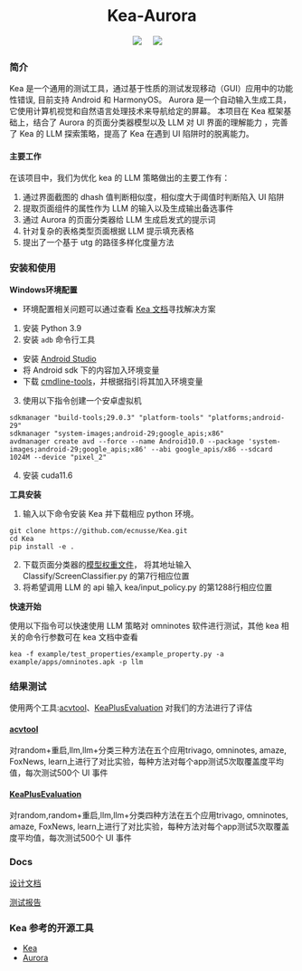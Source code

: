 <div align="center">
<h1>Kea-Aurora</h1>

 <a href='LICENSE'><img src='https://img.shields.io/badge/License-MIT-orange'></a> &nbsp;&nbsp;&nbsp;
 <a><img src='https://img.shields.io/badge/python-3.9-blue'></a> &nbsp;&nbsp;&nbsp;

</div>

### 简介

Kea 是一个通用的测试工具，通过基于性质的测试发现移动（GUI）应用中的功能性错误, 目前支持 Android 和 HarmonyOS。
Aurora 是一个自动输入生成工具，它使用计算机视觉和自然语言处理技术来导航给定的屏幕。 
本项目在 Kea 框架基础上，结合了 Aurora 的页面分类器模型以及 LLM 对 UI 界面的理解能力
，完善了 Kea 的 LLM 探索策略，提高了 Kea 在遇到 UI 陷阱时的脱离能力。

#### 主要工作

在该项目中，我们为优化 kea 的 LLM 策略做出的主要工作有：
1. 通过界面截图的 dhash 值判断相似度，相似度大于阈值时判断陷入 UI 陷阱
2. 提取页面组件的属性作为 LLM 的输入以及生成输出备选事件
3. 通过 Aurora 的页面分类器给 LLM 生成启发式的提示词
4. 针对复杂的表格类型页面根据 LLM 提示填充表格
5. 提出了一个基于 utg 的路径多样化度量方法

### 安装和使用

**Windows环境配置**
+ 环境配置相关问题可以通过查看 [Kea 文档](https://github.com/asasda-wq/Kea-Aurora/blob/main/kea.pdf)寻找解决方案

1. 安装 Python 3.9
2. 安装 `adb` 命令行工具
+ 安装 [Android Studio](https://developer.android.com/studio)
+ 将 Android sdk 下的内容加入环境变量
+ 下载 [cmdline-tools](https://developer.android.com/tools?hl=zh-cn)，并根据指引将其加入环境变量
3. 使用以下指令创建一个安卓虚拟机
```
sdkmanager "build-tools;29.0.3" "platform-tools" "platforms;android-29"
sdkmanager "system-images;android-29;google_apis;x86"
avdmanager create avd --force --name Android10.0 --package 'system-images;android-29;google_apis;x86' --abi google_apis/x86 --sdcard 1024M --device "pixel_2"
```
4. 安装 cuda11.6

**工具安装**

1. 输入以下命令安装 Kea 并下载相应 python 环境。

```
git clone https://github.com/ecnusse/Kea.git
cd Kea
pip install -e .
```
2. 下载页面分类器的[模型权重文件](https://pan.baidu.com/s/1mDFxzcK5z7NYrKPV-VPyQw?pwd=cwy2)，
将其地址输入 Classify/ScreenClassifier.py 的第7行相应位置
3. 将希望调用 LLM 的 api 输入 kea/input_policy.py 的第1288行相应位置


**快速开始**

使用以下指令可以快速使用 LLM 策略对 omninotes 软件进行测试，其他 kea 相关的命令行参数可在 kea 文档中查看
```
kea -f example/test_properties/example_property.py -a example/apps/omninotes.apk -p llm
```

### 结果测试
使用两个工具:[acvtool](https://github.com/pilgun/acvtool)、[KeaPlusEvaluation](https://github.com/mengqianX/KeaPlusEvaluation)
对我们的方法进行了评估

#### [acvtool](https://github.com/asasda-wq/Kea-Aurora/blob/main/files/acvtool_result.txt)
对random+重启,llm,llm+分类三种方法在五个应用trivago, omninotes, amaze, FoxNews, learn上进行了对比实验，每种方法对每个app测试5次取覆盖度平均值，每次测试500个 UI 事件

#### [KeaPlusEvaluation](https://github.com/asasda-wq/Kea-Aurora/blob/main/files/keaplusevaluation_result.xlsx)
对random,random+重启,llm,llm+分类四种方法在五个应用trivago, omninotes, amaze, FoxNews, learn上进行了对比实验，每种方法对每个app测试5次取覆盖度平均值，每次测试500个 UI 事件

### Docs

[设计文档](https://github.com/asasda-wq/Kea-Aurora/blob/main/files/kea%2Bclassifier.docx)

[测试报告](https://github.com/asasda-wq/Kea-Aurora/tree/main/files)

### Kea  参考的开源工具

- [Kea](https://github.com/ecnusse/Kea)
- [Aurora](https://github.com/safwatalikhan/AURORA)


